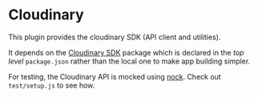 # Cloudinary

This plugin provides the cloudinary SDK (API client and utilities).

It depends on the [Cloudinary SDK](https://github.com/cloudinary/cloudinary_npm) package which is declared in the _top level_ `package.json` rather than the local one to make app building simpler.

For testing, the Cloudinary API is mocked using [nock](https://github.com/nock/nock). Check out `test/setup.js` to see how.
